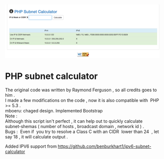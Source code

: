 ![screen](screenshot.png)
<html>
<head>
<meta content="text/html; charset=ISO-8859-1"
http-equiv="content-type">
<title></title>
</head>
<body>
<h1 style="font-weight: bold;">PHP subnet calculator</h1>
The original code was written by Raymond Ferguson , so all credits goes
to him .<br>
I made a few modifications on the code , now it is also compatible
with&nbsp; PHP &gt;= 5.3 .<br>
mboeru: chaged design. Implemented Bootstrap
<br>
Note :<br>
Although this script isn't perfect , it can help out to quickly
calculate subnet-shemas ( number of hosts , broadcast domain , network
id ) .<br>
Bugs :&nbsp; Even if&nbsp; you try to resolve a Class C with an
CIDR&nbsp; lower than 24&nbsp; , let say 18 , it will calculate output .<br>

Added IPV6 support from https://github.com/benburkhart1/ipv6-subnet-calculator
<br>
</body>
</html>



